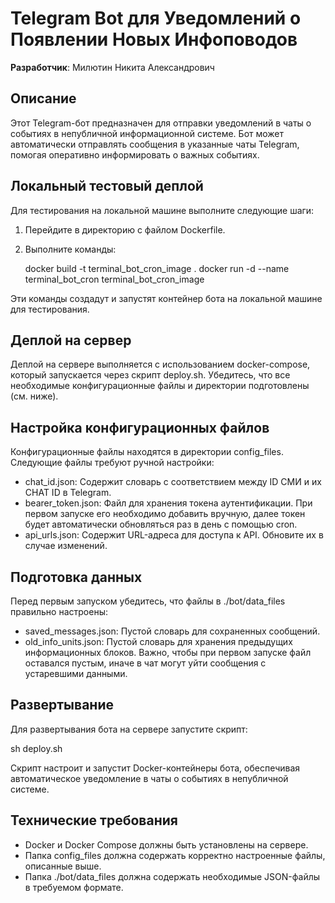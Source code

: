 # Telegram Bot для Уведомлений о Появлении Новых Инфоповодов

**Разработчик**: Милютин Никита Александрович

## Описание

Этот Telegram-бот предназначен для отправки уведомлений в чаты о событиях в непубличной информационной системе. Бот может автоматически отправлять сообщения в указанные чаты Telegram, помогая оперативно информировать о важных событиях.

## Локальный тестовый деплой

Для тестирования на локальной машине выполните следующие шаги:

1. Перейдите в директорию с файлом Dockerfile.
2. Выполните команды:

   docker build -t terminal_bot_cron_image .
   docker run -d --name terminal_bot_cron terminal_bot_cron_image

Эти команды создадут и запустят контейнер бота на локальной машине для тестирования.

## Деплой на сервер

Деплой на сервере выполняется с использованием docker-compose, который запускается через скрипт deploy.sh. Убедитесь, что все необходимые конфигурационные файлы и директории подготовлены (см. ниже).

## Настройка конфигурационных файлов

Конфигурационные файлы находятся в директории config_files. Следующие файлы требуют ручной настройки:

- chat_id.json: Содержит словарь с соответствием между ID СМИ и их CHAT ID в Telegram.
- bearer_token.json: Файл для хранения токена аутентификации. При первом запуске его необходимо добавить вручную, далее токен будет автоматически обновляться раз в день с помощью cron.
- api_urls.json: Содержит URL-адреса для доступа к API. Обновите их в случае изменений.

## Подготовка данных

Перед первым запуском убедитесь, что файлы в ./bot/data_files правильно настроены:

- saved_messages.json: Пустой словарь для сохраненных сообщений.
- old_info_units.json: Пустой словарь для хранения предыдущих информационных блоков. Важно, чтобы при первом запуске файл оставался пустым, иначе в чат могут уйти сообщения с устаревшими данными.

## Развертывание

Для развертывания бота на сервере запустите скрипт:

   sh deploy.sh

Скрипт настроит и запустит Docker-контейнеры бота, обеспечивая автоматическое уведомление в чаты о событиях в непубличной системе.

## Технические требования

- Docker и Docker Compose должны быть установлены на сервере.
- Папка config_files должна содержать корректно настроенные файлы, описанные выше.
- Папка ./bot/data_files должна содержать необходимые JSON-файлы в требуемом формате.
